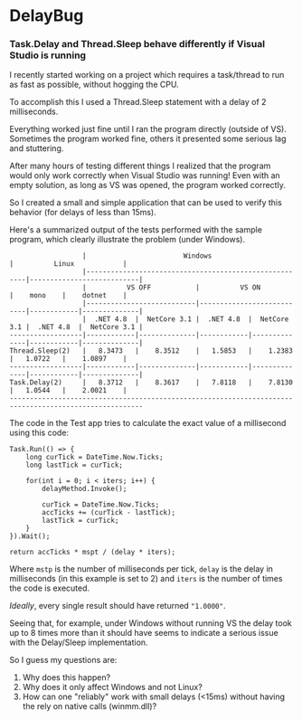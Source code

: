 # DelayBug
### Task.Delay and Thread.Sleep behave differently if Visual Studio is running

I recently started working on a project which requires a task/thread to run as fast as possible, without hogging the CPU.

To accomplish this I used a Thread.Sleep statement with a delay of 2 milliseconds.

Everything worked just fine until I ran the program directly (outside of VS).
Sometimes the program worked fine, others it presented some serious lag and stuttering.

After many hours of testing different things I realized that the program would only work correctly when Visual Studio was running! Even with an empty solution, as long as VS was opened, the program worked correctly.

So I created a small and simple application that can be used to verify this behavior (for delays of less than 15ms).

Here's a summarized output of the tests performed with the sample program, which clearly illustrate the problem (under Windows).

                      |                        Windows                        |          Linux            |
                      |-------------------------------------------------------|---------------------------|
                      |          VS OFF           |          VS ON            |    mono    |    dotnet    |
                      |---------------------------|---------------------------|------------|--------------|
                      |  .NET 4.8  |  NetCore 3.1 |  .NET 4.8  |  NetCore 3.1 |  .NET 4.8  |  NetCore 3.1 |
    ------------------|------------|--------------|------------|--------------|------------|--------------|
    Thread.Sleep(2)   |   8.3473   |    8.3512    |   1.5853   |    1.2383    |   1.0722   |    1.0897    |
    ------------------|------------|--------------|------------|--------------|------------|--------------|
    Task.Delay(2)     |   8.3712   |    8.3617    |   7.8118   |    7.8130    |   1.0544   |    2.0021    |
    -------------------------------------------------------------------------------------------------------

The code in the Test app tries to calculate the exact value of a millisecond using this code:

    Task.Run(() => {
        long curTick = DateTime.Now.Ticks;
        long lastTick = curTick;
    
        for(int i = 0; i < iters; i++) {
            delayMethod.Invoke();
    
            curTick = DateTime.Now.Ticks;
            accTicks += (curTick - lastTick);
            lastTick = curTick;
        }
    }).Wait();

    return accTicks * mspt / (delay * iters);

Where `mstp` is the number of milliseconds per tick, `delay` is the delay in milliseconds (in this example is set to 2) and `iters` is the number of times the code is executed.

*Ideally*, every single result should have returned `"1.0000"`.

Seeing that, for example, under Windows without running VS the delay took up to 8 times more than it should have seems to indicate a serious issue with the Delay/Sleep implementation.

So I guess my questions are:

1) Why does this happen?
2) Why does it only affect Windows and not Linux?
3) How can one "reliably" work with small delays (<15ms) without having the rely on native calls (winmm.dll)?
